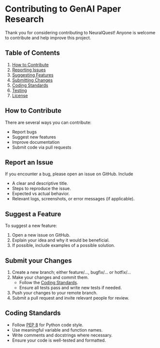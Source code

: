 # Contributing to **GenAI Paper Research**

Thank you for considering contributing to NeuralQuest! Anyone is welcome to contribute and help improve this project.

## Table of Contents
1. [How to Contribute](#how-to-contribute)
2. [Reporting Issues](#reporting-issues)
3. [Suggesting Features](#suggesting-features)
4. [Submitting Changes](#submitting-changes)
5. [Coding Standards](#coding-standards)
6. [Testing](#testing)
7. [License](#license)


## How to Contribute

There are several ways you can contribute:
- Report bugs
- Suggest new features
- Improve documentation
- Submit code via pull requests


## Report an Issue

If you encounter a bug, please open an issue on GitHub. Include
- A clear and descriptive title.
- Steps to reproduce the issue.
- Expected vs actual behavior.
- Relevant logs, screenshots, or error messages (if applicable).


## Suggest a Feature

To suggest a new feature:
1. Open a new issue on GitHub.
2. Explain your idea and why it would be beneficial.
3. If possible, include examples of a possible solution.


## Submit your Changes

1. Create a new branch; either feature/..., bugfix/... or hotfix/...
2. Make your changes and commit them.
    - Follow the [Coding Standards](#coding-standards).
    - Ensure all tests pass and write new tests if needed.
3. Push your changes to your remote branch.
4. Submit a pull request and invite relevant people for review.


## Coding Standards
- Follow [PEP 8](https://peps.python.org/pep-0008/) for Python code style.
- Use meaningful variable and function names.
- Write comments and docstrings where necessary.
- Ensure your code is well-tested and formatted.
